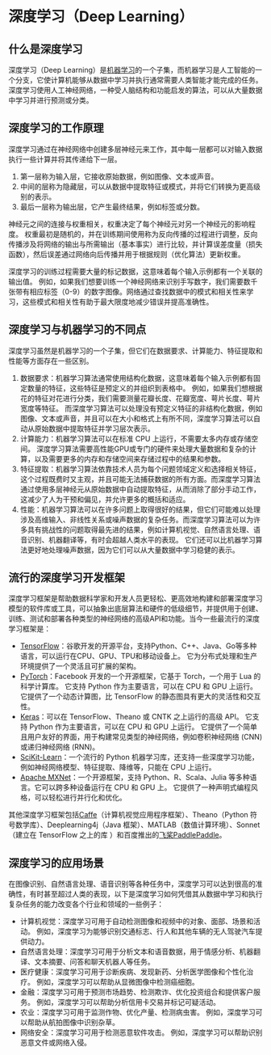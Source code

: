 # 深度学习（Deep Learning） 

什么是深度学习
-------

深度学习（Deep Learning）是[机器学习](http://localhost:5173/entry/?id=17)的一个子集，而机器学习是人工智能的一个分支，它使计算机能够从数据中学习并执行通常需要人类智能才能完成的任务。深度学习使用人工神经网络，一种受人脑结构和功能启发的算法，可以从大量数据中学习并进行预测或分类。

深度学习的工作原理
---------

深度学习通过在神经网络中创建多层神经元来工作，其中每一层都可以对输入数据执行一些计算并将其传递给下一层。

1.  第一层称为输入层，它接收原始数据，例如图像、文本或声音。
2.  中间的层称为隐藏层，可以从数据中提取特征或模式，并将它们转换为更高级别的表示。
3.  最后一层称为输出层，它产生最终结果，例如标签或分数。

神经元之间的连接与权重相关，权重决定了每个神经元对另一个神经元的影响程度。 权重最初是随机的，并在训练期间使用称为反向传播的过程进行调整，反向传播涉及将网络的输出与所需输出（基本事实）进行比较，并计算误差度量（损失函数），然后误差通过网络向后传播并用于根据规则（优化算法）更新权重。

深度学习的训练过程需要大量的标记数据，这意味着每个输入示例都有一个关联的输出值。 例如，如果我们想要训练一个神经网络来识别手写数字，我们需要数千张带有相应标签（0-9）的数字图像。网络通过查找数据中的模式和相关性来学习，这些模式和相关性有助于最大限度地减少错误并提高准确性。

深度学习与机器学习的不同点
-------------

深度学习虽然是机器学习的一个子集，但它们在数据要求、计算能力、特征提取和性能等方面存在一些区别。

1.  数据要求：机器学习算法通常使用结构化数据，这意味着每个输入示例都有固定数量的特征，这些特征是预定义的并组织到表格中。 例如，如果我们想根据花的特征对花进行分类，我们需要测量花瓣长度、花瓣宽度、萼片长度、萼片宽度等特征。 而深度学习算法可以处理没有预定义特征的非结构化数据，例如图像、文本或声音，并且可以在大小和格式上有所不同，深度学习算法可以自动从原始数据中提取特征并学习层次表示。
2.  计算能力：机器学习算法可以在标准 CPU 上运行，不需要太多内存或存储空间。 深度学习算法需要高性能GPU或专门的硬件来处理大量数据和复杂的计算，以及需要更多的内存和存储空间来存储过程中的结果和参数。
3.  特征提取：机器学习算法依靠技术人员为每个问题领域定义和选择相关特征，这个过程既费时又主观，并且可能无法捕获数据的所有方面。而深度学习算法通过使用多层神经元从原始数据中自动提取特征，从而消除了部分手动工作，这减少了人为干预和偏见，并允许更多的概括和适应。
4.  性能：机器学习算法可以在许多问题上取得很好的结果，但它们可能难以处理涉及高维输入、非线性关系或噪声数据的复杂任务。而深度学习算法可以为许多具有挑战性的问题取得最先进的结果，例如计算机视觉、自然语言处理、语音识别、机器翻译等，有时会超越人类水平的表现。 它们还可以比机器学习算法更好地处理噪声数据，因为它们可以从大量数据中学习稳健的表示。

流行的深度学习开发框架
-----------

深度学习框架是帮助数据科学家和开发人员更轻松、更高效地构建和部署深度学习模型的软件库或工具，可以抽象出底层算法和硬件的低级细节，并提供用于创建、训练、测试和部署各种类型的神经网络的高级API和功能。当今一些最流行的深度学习框架是：

*   [TensorFlow](https://www.tensorflow.org/?hl=zh-cn)：谷歌开发的开源平台，支持Python、C++、Java、Go等多种语言，可以运行在CPU、GPU、TPU和移动设备上。 它为分布式处理和生产环境提供了一个灵活且可扩展的架构。
*   [PyTorch](https://pytorch.org/)：Facebook 开发的一个开源框架，它基于 Torch，一个用于 Lua 的科学计算库。 它支持 Python 作为主要语言，可以在 CPU 和 GPU 上运行。 它提供了一个动态计算图，比 TensorFlow 的静态图具有更大的灵活性和交互性。
*   [Keras](https://keras.io/)：可以在 TensorFlow、Theano 或 CNTK 之上运行的高级 API。 它支持 Python 作为主要语言，可以在 CPU 和 GPU 上运行。 它提供了一个简单且用户友好的界面，用于构建常见类型的神经网络，例如卷积神经网络 (CNN) 或递归神经网络 (RNN)。
*   [SciKit-Learn](https://scikit-learn.org/stable/)：一个流行的 Python 机器学习库，还支持一些深度学习功能，例如神经网络模型、特征提取、降维等，只能在 CPU 上运行。
*   [Apache MXNet](https://mxnet.apache.org/versions/1.9.1/)：一个开源框架，支持 Python、R、Scala、Julia 等多种语言。它可以跨多种设备运行在 CPU 和 GPU 上。 它提供了一种声明式编程风格，可以轻松进行并行化和优化。

其他深度学习框架包括[Caffe](https://caffe.berkeleyvision.org/)（计算机视觉应用程序框架）、Theano（Python 符号数学库）、Deeplearning4j（Java 框架）、MATLAB（数值计算环境）、Sonnet（建立在 TensorFlow 之上的库 ）和百度推出的[飞桨PaddlePaddle](https://www.paddlepaddle.org.cn/)。

深度学习的应用场景
---------

在图像识别、自然语言处理、语音识别等各种任务中，深度学习可以达到很高的准确性，有时甚至超过人类的表现，以下是深度学习如何凭借其从数据中学习和执行复杂任务的能力改变各个行业和领域的一些例子：

*   计算机视觉：深度学习可用于自动检测图像和视频中的对象、面部、场景和活动。 例如，深度学习为能够识别交通标志、行人和其他车辆的无人驾驶汽车提供动力。
*   自然语言处理：深度学习可用于分析文本和语音数据，用于情感分析、机器翻译、文本摘要、问答和聊天机器人等任务。
*   医疗健康：深度学习可用于诊断疾病、发现新药、分析医学图像和个性化治疗。 例如，深度学习可以帮助从显微图像中检测癌细胞。
*   金融：深度学习可用于预测市场趋势、检测欺诈、优化投资组合和提供客户服务。 例如，深度学习可以帮助分析信用卡交易并标记可疑活动。
*   农业：深度学习可用于监测作物、优化产量、检测病虫害。 例如，深度学习可以帮助从航拍图像中识别杂草。
*   网络安全：深度学习可用于检测恶意软件攻击。 例如，深度学习可以帮助识别恶意文件或网络入侵。